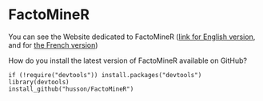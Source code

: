# FactoMineR

You can see the Website dedicated to FactoMineR (<a href="http://factominer.free.fr/index.html">link for English version</a>, and for <a href="http://factominer.free.fr/index_fr.html">the French version</a>)


How do you install the latest version of FactoMineR available on GitHub?

```{r}
if (!require("devtools")) install.packages("devtools")
library(devtools)
install_github("husson/FactoMineR")
```